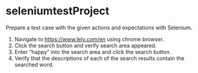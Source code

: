 # seleniumtestProject

Prepare a test case with the given actions and expectations with Selenium.

1) Navigate to https://www.lely.com/en using chrome browser.
2) Click the search button and verify search area appeared.
3) Enter “happy” into the search area and click the search button.
4) Verify that the descriptions of each of the search results contain the searched word.
